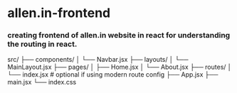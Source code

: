 # allen.in-frontend

### creating frontend of allen.in website in react for understanding the routing in react.


src/
├── components/
│   └── Navbar.jsx
├── layouts/
│   └── MainLayout.jsx
├── pages/
│   ├── Home.jsx
│   └── About.jsx
├── routes/
│   └── index.jsx   # optional if using modern route config
├── App.jsx
├── main.jsx
└── index.css

